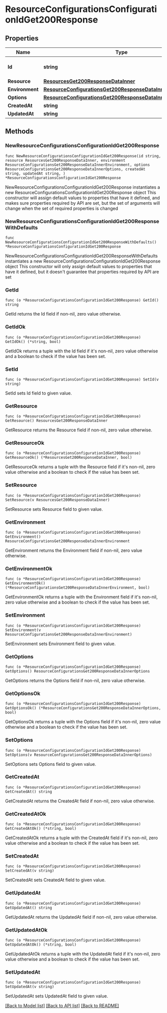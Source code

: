 # ResourceConfigurationsConfigurationIdGet200Response

## Properties

Name | Type | Description | Notes
------------ | ------------- | ------------- | -------------
**Id** | **string** | The uuid for the resource configuration. | 
**Resource** | [**ResourcesGet200ResponseDataInner**](ResourcesGet200ResponseDataInner.md) |  | 
**Environment** | [**ResourceConfigurationsGet200ResponseDataInnerEnvironment**](ResourceConfigurationsGet200ResponseDataInnerEnvironment.md) |  | 
**Options** | [**ResourceConfigurationsGet200ResponseDataInnerOptions**](ResourceConfigurationsGet200ResponseDataInnerOptions.md) |  | 
**CreatedAt** | **string** |  | 
**UpdatedAt** | **string** |  | 

## Methods

### NewResourceConfigurationsConfigurationIdGet200Response

`func NewResourceConfigurationsConfigurationIdGet200Response(id string, resource ResourcesGet200ResponseDataInner, environment ResourceConfigurationsGet200ResponseDataInnerEnvironment, options ResourceConfigurationsGet200ResponseDataInnerOptions, createdAt string, updatedAt string, ) *ResourceConfigurationsConfigurationIdGet200Response`

NewResourceConfigurationsConfigurationIdGet200Response instantiates a new ResourceConfigurationsConfigurationIdGet200Response object
This constructor will assign default values to properties that have it defined,
and makes sure properties required by API are set, but the set of arguments
will change when the set of required properties is changed

### NewResourceConfigurationsConfigurationIdGet200ResponseWithDefaults

`func NewResourceConfigurationsConfigurationIdGet200ResponseWithDefaults() *ResourceConfigurationsConfigurationIdGet200Response`

NewResourceConfigurationsConfigurationIdGet200ResponseWithDefaults instantiates a new ResourceConfigurationsConfigurationIdGet200Response object
This constructor will only assign default values to properties that have it defined,
but it doesn't guarantee that properties required by API are set

### GetId

`func (o *ResourceConfigurationsConfigurationIdGet200Response) GetId() string`

GetId returns the Id field if non-nil, zero value otherwise.

### GetIdOk

`func (o *ResourceConfigurationsConfigurationIdGet200Response) GetIdOk() (*string, bool)`

GetIdOk returns a tuple with the Id field if it's non-nil, zero value otherwise
and a boolean to check if the value has been set.

### SetId

`func (o *ResourceConfigurationsConfigurationIdGet200Response) SetId(v string)`

SetId sets Id field to given value.


### GetResource

`func (o *ResourceConfigurationsConfigurationIdGet200Response) GetResource() ResourcesGet200ResponseDataInner`

GetResource returns the Resource field if non-nil, zero value otherwise.

### GetResourceOk

`func (o *ResourceConfigurationsConfigurationIdGet200Response) GetResourceOk() (*ResourcesGet200ResponseDataInner, bool)`

GetResourceOk returns a tuple with the Resource field if it's non-nil, zero value otherwise
and a boolean to check if the value has been set.

### SetResource

`func (o *ResourceConfigurationsConfigurationIdGet200Response) SetResource(v ResourcesGet200ResponseDataInner)`

SetResource sets Resource field to given value.


### GetEnvironment

`func (o *ResourceConfigurationsConfigurationIdGet200Response) GetEnvironment() ResourceConfigurationsGet200ResponseDataInnerEnvironment`

GetEnvironment returns the Environment field if non-nil, zero value otherwise.

### GetEnvironmentOk

`func (o *ResourceConfigurationsConfigurationIdGet200Response) GetEnvironmentOk() (*ResourceConfigurationsGet200ResponseDataInnerEnvironment, bool)`

GetEnvironmentOk returns a tuple with the Environment field if it's non-nil, zero value otherwise
and a boolean to check if the value has been set.

### SetEnvironment

`func (o *ResourceConfigurationsConfigurationIdGet200Response) SetEnvironment(v ResourceConfigurationsGet200ResponseDataInnerEnvironment)`

SetEnvironment sets Environment field to given value.


### GetOptions

`func (o *ResourceConfigurationsConfigurationIdGet200Response) GetOptions() ResourceConfigurationsGet200ResponseDataInnerOptions`

GetOptions returns the Options field if non-nil, zero value otherwise.

### GetOptionsOk

`func (o *ResourceConfigurationsConfigurationIdGet200Response) GetOptionsOk() (*ResourceConfigurationsGet200ResponseDataInnerOptions, bool)`

GetOptionsOk returns a tuple with the Options field if it's non-nil, zero value otherwise
and a boolean to check if the value has been set.

### SetOptions

`func (o *ResourceConfigurationsConfigurationIdGet200Response) SetOptions(v ResourceConfigurationsGet200ResponseDataInnerOptions)`

SetOptions sets Options field to given value.


### GetCreatedAt

`func (o *ResourceConfigurationsConfigurationIdGet200Response) GetCreatedAt() string`

GetCreatedAt returns the CreatedAt field if non-nil, zero value otherwise.

### GetCreatedAtOk

`func (o *ResourceConfigurationsConfigurationIdGet200Response) GetCreatedAtOk() (*string, bool)`

GetCreatedAtOk returns a tuple with the CreatedAt field if it's non-nil, zero value otherwise
and a boolean to check if the value has been set.

### SetCreatedAt

`func (o *ResourceConfigurationsConfigurationIdGet200Response) SetCreatedAt(v string)`

SetCreatedAt sets CreatedAt field to given value.


### GetUpdatedAt

`func (o *ResourceConfigurationsConfigurationIdGet200Response) GetUpdatedAt() string`

GetUpdatedAt returns the UpdatedAt field if non-nil, zero value otherwise.

### GetUpdatedAtOk

`func (o *ResourceConfigurationsConfigurationIdGet200Response) GetUpdatedAtOk() (*string, bool)`

GetUpdatedAtOk returns a tuple with the UpdatedAt field if it's non-nil, zero value otherwise
and a boolean to check if the value has been set.

### SetUpdatedAt

`func (o *ResourceConfigurationsConfigurationIdGet200Response) SetUpdatedAt(v string)`

SetUpdatedAt sets UpdatedAt field to given value.



[[Back to Model list]](../README.md#documentation-for-models) [[Back to API list]](../README.md#documentation-for-api-endpoints) [[Back to README]](../README.md)


